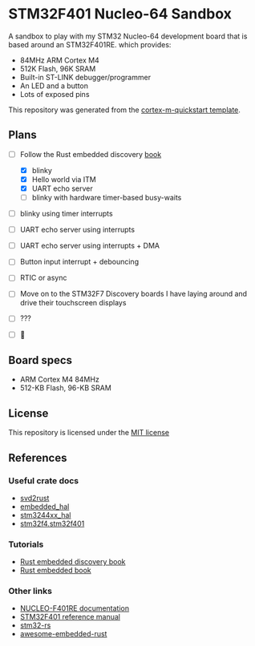 # STM32F401 Nucleo-64 Sandbox

A sandbox to play with my STM32 Nucleo-64 development board that is based around an STM32F401RE.
which provides:

* 84MHz ARM Cortex M4
* 512K Flash, 96K SRAM
* Built-in ST-LINK debugger/programmer
* An LED and a button
* Lots of exposed pins

This repository was generated from the [cortex-m-quickstart template](https://github.com/rust-embedded/cortex-m-quickstart).

## Plans

* [ ] Follow the Rust embedded discovery [book](https://docs.rust-embedded.org/discovery/index.html)
  * [x] blinky
  * [x] Hello world via ITM
  * [x] UART echo server
  * [ ] blinky with hardware timer-based busy-waits
* [ ] blinky using timer interrupts
* [ ] UART echo server using interrupts
* [ ] UART echo server using interrupts + DMA
* [ ] Button input interrupt + debouncing
* [ ] RTIC or async
* [ ] Move on to the STM32F7 Discovery boards I have laying around and drive their touchscreen
displays
* [ ] ???
* [ ] 🚀


## Board specs

* ARM Cortex M4 84MHz
* 512-KB Flash, 96-KB SRAM

## License

This repository is licensed under the [MIT license](LICENSE)

## References

### Useful crate docs

* [svd2rust](https://docs.rs/svd2rust/0.17.0/svd2rust/index.html)
* [embedded\_hal](https://docs.rs/embedded-hal/0.2.4/embedded_hal/index.html)
* [stm3244xx\_hal](https://docs.rs/stm32f4xx-hal/0.8.3/stm32f4xx_hal)
* [stm32f4.stm32f401](https://docs.rs/stm32f4/0.12.1/stm32f4/stm32f401/index.html)

### Tutorials

* [Rust embedded discovery book](https://docs.rust-embedded.org/discovery/index.html)
* [Rust embedded book](https://rust-embedded.github.io/book/intro/index.html)

### Other links

* [NUCLEO-F401RE documentation](https://www.st.com/en/evaluation-tools/nucleo-f401re.html)
* [STM32F401 reference manual](https://www.st.com/resource/en/reference_manual/dm00096844-stm32f401xbc-and-stm32f401xde-advanced-armbased-32bit-mcus-stmicroelectronics.pdf)
* [stm32-rs](https://github.com/stm32-rs)
* [awesome-embedded-rust](https://github.com/rust-embedded/awesome-embedded-rust)

